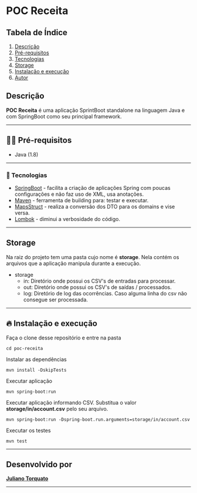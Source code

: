 # POC Receita

## Tabela de Índice

1.  [Descrição](#id-descricao)
2.  [Pré-requisitos](#id-requisitos)
3.  [Tecnologias](#id-tecnologias)
4.  [Storage](#id-storage)
5.  [Instalação e execução](#id-instalacao)
6.  [Autor](#id-autor)

<div id='id-descricao'/>

## Descrição

**POC Receita** é uma aplicação SprintBoot standalone na linguagem Java e com SpringBoot como seu principal framework.

---

<div id='id-requisitos'/>

## ✋🏻 Pré-requisitos

- Java (1.8)

---

<div id='id-tecnologias'/>

### 🚀 Tecnologias

- [SpringBoot](https://spring.io/) - facilita a criação de aplicações Spring com poucas configurações e não faz uso de XML, usa anotações.
- [Maven](https://maven.apache.org/) - ferramenta de building para: testar e executar.
- [MapsStruct](https://mapstruct.org/) - realiza a conversão dos DTO para os domains e vise versa.
- [Lombok](https://projectlombok.org/) - diminui a verbosidade do código.

---

<div id='id-storage'/>

## Storage

Na raiz do projeto tem uma pasta cujo nome é **storage**. Nela contém os arquivos que a aplicação manipula durante a execução. 

* storage
    * in: Diretório onde possui os CSV's de entradas para processar.
    * out: Diretório onde possui os CSV's de saídas / processados.
    * log: Diretório de log das ocorrências. Caso alguma linha do csv não consegue ser processada.

---


<div id='id-instalacao'/>

## 🔥 Instalação e execução

Faça o clone desse repositório e entre na pasta

```
cd poc-receita
```

Instalar as dependências

```
mvn install -DskipTests
```

Executar aplicação

```
mvn spring-boot:run
```

Executar aplicação informando CSV. Substitua o valor **storage/in/account.csv** pelo seu arquivo.

```
mvn spring-boot:run -Dspring-boot.run.arguments=storage/in/account.csv
```

Executar os testes

```
mvn test
```

---

<div id='id-autor'/>

## Desenvolvido por

**[Juliano Torquato](https://github.com/julianotorquato)**

---




